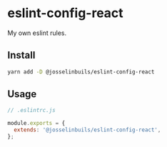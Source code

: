 # eslint-config-react

My own eslint rules.

## Install

```bash
yarn add -D @josselinbuils/eslint-config-react
```

## Usage

```js
// .eslintrc.js

module.exports = {
  extends: '@josselinbuils/eslint-config-react',
};
```
